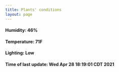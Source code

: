 ```yaml
---
title: Plants' conditions
layout: page
---
```



#### Humidity: 46%
#### Temperature: 71F
#### Lighting: Low
#### Time of last update: Wed Apr 28 18:19:01 CDT 2021
